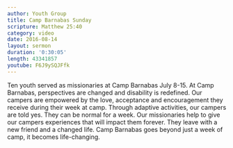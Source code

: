```yaml
---
author: Youth Group
title: Camp Barnabas Sunday
scripture: Matthew 25:40
category: video
date: 2016-08-14
layout: sermon
duration: '0:30:05' 
length: 43341857
youtube: F6J9ySQJFfk 
---
```


Ten youth served as missionaries at Camp Barnabas July 8-15. At Camp Barnabas, perspectives are changed and disability is redefined. Our campers are empowered by the love, acceptance and encouragement they receive during their week at camp. Through adaptive activities, our campers are told yes. They can be normal for a week.  Our missionaries help to give our campers experiences that will impact them forever. They leave with a new friend and a changed life. Camp Barnabas goes beyond just a week of camp, it becomes life-changing.
